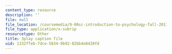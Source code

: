 ```yaml
---
content_type: resource
description: ''
file: null
file_location: /coursemedia/9-00sc-introduction-to-psychology-fall-2011/1332ffeb7dce58349b9282bb4e8420fd_SjjGiqf96rI.vtt
file_type: application/x-subrip
resourcetype: Other
title: 3play caption file
uid: 1332ffeb-7dce-5834-9b92-82bb4e8420fd
---
```

